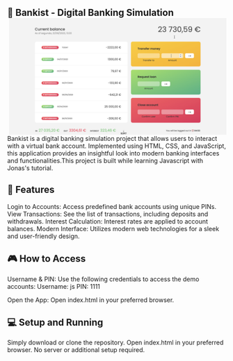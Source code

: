 ## 🏦 Bankist - Digital Banking Simulation <img alt="screenshot" width='500' align='right' src="static/transferEase.jpg">

Bankist is a digital banking simulation project that allows users to interact with a virtual bank account. Implemented using HTML, CSS, and JavaScript, this application provides an insightful look into modern banking interfaces and functionalities.This project is built while learning Javascript with Jonas's tutorial.
## 🚀 Features
Login to Accounts: Access predefined bank accounts using unique PINs.
View Transactions: See the list of transactions, including deposits and withdrawals.
Interest Calculation: Interest rates are applied to account balances.
Modern Interface: Utilizes modern web technologies for a sleek and user-friendly design.

## 🎮 How to Access
Username & PIN: Use the following credentials to access the demo accounts:
Username: js
PIN: 1111

Open the App: Open index.html in your preferred browser.

## 💻 Setup and Running
Simply download or clone the repository.
Open index.html in your preferred browser.
No server or additional setup required.
